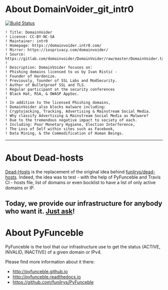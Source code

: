 # About DomainVoider_git_intr0

[![Build Status](https://travis-ci.org/dead-hosts/DomainVoider_git_intr0.svg?branch=master)](https://travis-ci.org/dead-hosts/DomainVoider_git_intr0)

```
! Title: DomainVoider
! License: CC-BY-NC-SA
! Maintainer: intr0
! Homepage: https://domainvoider.intr0.com/
! Mirror: https://iosprivacy.com/domainvoider/
! Source: https://gitlab.com/domainvoider/DomainVoider/raw/master/DomainVoider.txt
!
! Description: DomainVoider focuses on:
! Phishing domains licensed to us by Ivan Ristić -
! Founder of Hardenize.
! Previously, founder of SSL Labs and ModSecurity.
! Author of Bulletproof SSL and TLS.
! Regular participant at the security conferences
! Black Hat, RSA, & OWASP AppSec.
!
! In addition to the licensed Phishing domains,
! DomainVoider also blocks malware including:
! Cryptojacking, Tracking, Advertising & Mainstream Social Media.
! Why classify Advertising & Mainstream Social Media as Malware?
! Due to the tremendous negative impact to society of each.
! Including: Poor Monetary Hygiene, Election Interference,
! The Loss of Self within sites such as Facebook,
! Data Mining, & the Commodification of Human Beings.
```

--------------------------------------------------------------------------------

# About Dead-hosts

[Dead-Hosts](https://github.com/dead-hosts) is the replacement of the original idea behind [funilrys/dead-hosts](https://github.com/funilrys/dead-hosts).
Indeed, the idea was to test - with the help of PyFunceble and Travis CI - hosts file, list of domains or even bocklist to have a list of only active domains or IP.

Today, we provide our infrastructure for anybody who want it. [Just ask](https://github.com/dead-hosts/dev-center/issues/new?template=inclusion-request.md)!
--------------------------------------------------------------------------------

# About PyFunceble

PyFunceble is the tool that our infrastructure use to get the status (ACTIVE, INVALID, INACTIVE) of a given domain or IPv4.

Please find more information about it there:

* http://pyfunceble.github.io
* http://pyfunceble.readthedocs.io
* https://github.com/funilrys/PyFunceble

